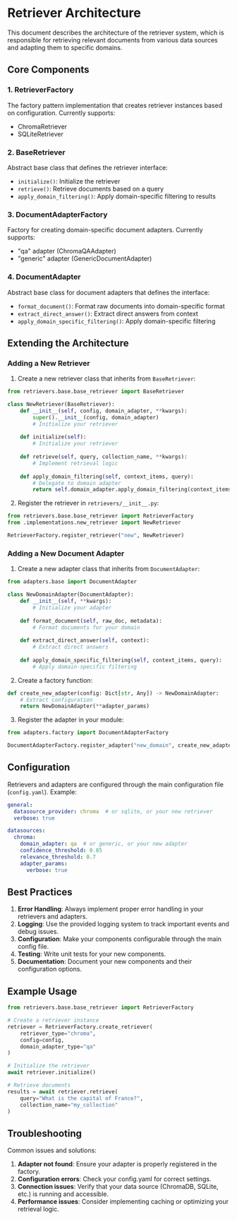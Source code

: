 # Retriever Architecture

This document describes the architecture of the retriever system, which is responsible for retrieving relevant documents from various data sources and adapting them to specific domains.

## Core Components

### 1. RetrieverFactory
The factory pattern implementation that creates retriever instances based on configuration. Currently supports:
- ChromaRetriever
- SQLiteRetriever

### 2. BaseRetriever
Abstract base class that defines the retriever interface:
- `initialize()`: Initialize the retriever
- `retrieve()`: Retrieve documents based on a query
- `apply_domain_filtering()`: Apply domain-specific filtering to results

### 3. DocumentAdapterFactory
Factory for creating domain-specific document adapters. Currently supports:
- "qa" adapter (ChromaQAAdapter)
- "generic" adapter (GenericDocumentAdapter)

### 4. DocumentAdapter
Abstract base class for document adapters that defines the interface:
- `format_document()`: Format raw documents into domain-specific format
- `extract_direct_answer()`: Extract direct answers from context
- `apply_domain_specific_filtering()`: Apply domain-specific filtering

## Extending the Architecture

### Adding a New Retriever

1. Create a new retriever class that inherits from `BaseRetriever`:
```python
from retrievers.base.base_retriever import BaseRetriever

class NewRetriever(BaseRetriever):
    def __init__(self, config, domain_adapter, **kwargs):
        super().__init__(config, domain_adapter)
        # Initialize your retriever
        
    def initialize(self):
        # Initialize your retriever
        
    def retrieve(self, query, collection_name, **kwargs):
        # Implement retrieval logic
        
    def apply_domain_filtering(self, context_items, query):
        # Delegate to domain adapter
        return self.domain_adapter.apply_domain_filtering(context_items, query)
```

2. Register the retriever in `retrievers/__init__.py`:
```python
from retrievers.base.base_retriever import RetrieverFactory
from .implementations.new_retriever import NewRetriever

RetrieverFactory.register_retriever("new", NewRetriever)
```

### Adding a New Document Adapter

1. Create a new adapter class that inherits from `DocumentAdapter`:
```python
from adapters.base import DocumentAdapter

class NewDomainAdapter(DocumentAdapter):
    def __init__(self, **kwargs):
        # Initialize your adapter
        
    def format_document(self, raw_doc, metadata):
        # Format documents for your domain
        
    def extract_direct_answer(self, context):
        # Extract direct answers
        
    def apply_domain_specific_filtering(self, context_items, query):
        # Apply domain-specific filtering
```

2. Create a factory function:
```python
def create_new_adapter(config: Dict[str, Any]) -> NewDomainAdapter:
    # Extract configuration
    return NewDomainAdapter(**adapter_params)
```

3. Register the adapter in your module:
```python
from adapters.factory import DocumentAdapterFactory

DocumentAdapterFactory.register_adapter("new_domain", create_new_adapter)
```

## Configuration

Retrievers and adapters are configured through the main configuration file (`config.yaml`). Example:

```yaml
general:
  datasource_provider: chroma  # or sqlite, or your new retriever
  verbose: true

datasources:
  chroma:
    domain_adapter: qa  # or generic, or your new adapter
    confidence_threshold: 0.85
    relevance_threshold: 0.7
    adapter_params:
      verbose: true
```

## Best Practices

1. **Error Handling**: Always implement proper error handling in your retrievers and adapters.
2. **Logging**: Use the provided logging system to track important events and debug issues.
3. **Configuration**: Make your components configurable through the main config file.
4. **Testing**: Write unit tests for your new components.
5. **Documentation**: Document your new components and their configuration options.

## Example Usage

```python
from retrievers.base.base_retriever import RetrieverFactory

# Create a retriever instance
retriever = RetrieverFactory.create_retriever(
    retriever_type="chroma",
    config=config,
    domain_adapter_type="qa"
)

# Initialize the retriever
await retriever.initialize()

# Retrieve documents
results = await retriever.retrieve(
    query="What is the capital of France?",
    collection_name="my_collection"
)
```

## Troubleshooting

Common issues and solutions:

1. **Adapter not found**: Ensure your adapter is properly registered in the factory.
2. **Configuration errors**: Check your config.yaml for correct settings.
3. **Connection issues**: Verify that your data source (ChromaDB, SQLite, etc.) is running and accessible.
4. **Performance issues**: Consider implementing caching or optimizing your retrieval logic.
